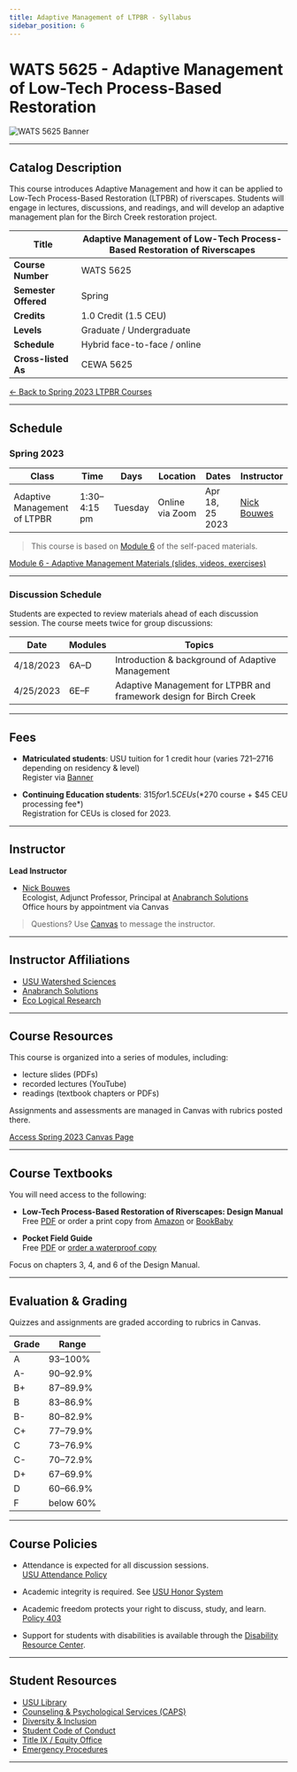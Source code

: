 ```yaml
---
title: Adaptive Management of LTPBR - Syllabus
sidebar_position: 6
---
```


# WATS 5625 - Adaptive Management of Low-Tech Process-Based Restoration

![WATS 5625 Banner](/img/courses/WATS-5625_header_C.png)

---

## Catalog Description

This course introduces Adaptive Management and how it can be applied to Low-Tech Process-Based Restoration (LTPBR) of riverscapes. Students will engage in lectures, discussions, and readings, and will develop an adaptive management plan for the Birch Creek restoration project.

| **Title** | Adaptive Management of Low-Tech Process-Based Restoration of Riverscapes |
|-----------|---------------------------------------------------------------------------|
| **Course Number** | WATS 5625 |
| **Semester Offered** | Spring |
| **Credits** | 1.0 Credit (1.5 CEU) |
| **Levels** | Graduate / Undergraduate |
| **Schedule** | Hybrid face-to-face / online |
| **Cross-listed As** | CEWA 5625 |

[← Back to Spring 2023 LTPBR Courses](/workshops/2023/USU/)

---

## Schedule

### Spring 2023

| Class | Time | Days | Location | Dates | Instructor |
|-------|------|------|----------|-------|------------|
| Adaptive Management of LTPBR | 1:30–4:15 pm | Tuesday | Online via Zoom | Apr 18, 25 2023 | [Nick Bouwes](/workshops/2020/SGI/#instruction-team) |

> This course is based on [Module 6](/workshops/2020/SGI/Modules/module6.html) of the self-paced materials.

[Module 6 - Adaptive Management Materials (slides, videos, exercises)](/workshops/2020/SGI/Modules/module6)

---

### Discussion Schedule

Students are expected to review materials ahead of each discussion session. The course meets twice for group discussions:

| Date | Modules | Topics |
|------|---------|--------|
| 4/18/2023 | 6A–D | Introduction & background of Adaptive Management |
| 4/25/2023 | 6E–F | Adaptive Management for LTPBR and framework design for Birch Creek |

---

## Fees

- **Matriculated students**: USU tuition for 1 credit hour (varies $721–$2716 depending on residency & level)  
  Register via [Banner](http://banner.usu.edu)

- **Continuing Education students**: $315 for 1.5 CEUs (*$270 course + $45 CEU processing fee*)  
  Registration for CEUs is closed for 2023.

---

## Instructor

**Lead Instructor**

- [Nick Bouwes](https://www.researchgate.net/profile/Nick_Bouwes)  
  Ecologist, Adjunct Professor, Principal at [Anabranch Solutions](https://www.anabranchsolutions.com/nick-bouwes.html)  
  Office hours by appointment via Canvas

> Questions? Use [Canvas](https://usu.instructure.com/courses/727013) to message the instructor.

---

## Instructor Affiliations

- [USU Watershed Sciences](https://qcnr.usu.edu/wats/index)  
- [Anabranch Solutions](https://www.anabranchsolutions.com/)  
- [Eco Logical Research](https://www.eco-logical-research.com/)

---

## Course Resources

This course is organized into a series of modules, including:

- lecture slides (PDFs)  
- recorded lectures (YouTube)  
- readings (textbook chapters or PDFs)

Assignments and assessments are managed in Canvas with rubrics posted there.

[Access Spring 2023 Canvas Page](https://usu.instructure.com/courses/727013)

---

## Course Textbooks

You will need access to the following:

- **Low-Tech Process-Based Restoration of Riverscapes: Design Manual**  
  Free [PDF](/manual) or order a print copy from [Amazon](https://www.amazon.com/Low-Tech-Process-Based-Restoration-Riverscapes-Design/dp/1543972993) or [BookBaby](https://store.bookbaby.com/bookshop/book/index.aspx?bookURL=Low-Tech-Process-Based-Restoration-of-Riverscapes)

- **Pocket Field Guide**  
  Free [PDF](/resources/pocket) or [order a waterproof copy](http://www.anabranchsolutions.com/store/p7/pocketguide.html)

Focus on chapters 3, 4, and 6 of the Design Manual.

---

## Evaluation & Grading

Quizzes and assignments are graded according to rubrics in Canvas.  

| Grade | Range |
|-------|-------|
| A | 93–100% |
| A- | 90–92.9% |
| B+ | 87–89.9% |
| B | 83–86.9% |
| B- | 80–82.9% |
| C+ | 77–79.9% |
| C | 73–76.9% |
| C- | 70–72.9% |
| D+ | 67–69.9% |
| D | 60–66.9% |
| F | below 60% |

---

## Course Policies

- Attendance is expected for all discussion sessions.  
  [USU Attendance Policy](https://catalog.usu.edu/content.php?catoid=12&navoid=3160)

- Academic integrity is required. See [USU Honor System](https://studentconduct.usu.edu/studentcode/article6)

- Academic freedom protects your right to discuss, study, and learn.  
  [Policy 403](http://www.usu.edu/hr/files/uploads/Policies/403.pdf)

- Support for students with disabilities is available through the [Disability Resource Center](http://www.usu.edu/drc/).

---

## Student Resources

- [USU Library](http://libguides.usu.edu/rc)  
- [Counseling & Psychological Services (CAPS)](https://counseling.usu.edu/)  
- [Diversity & Inclusion](https://www.usu.edu/provost/diversity)  
- [Student Code of Conduct](https://studentconduct.usu.edu/studentcode/)  
- [Title IX / Equity Office](https://equity.usu.edu/)  
- [Emergency Procedures](https://www.usu.edu/emergency)  

---

